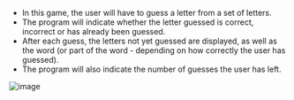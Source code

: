 - In this game, the user will have to guess a letter from a set of letters.
- The program will indicate whether the letter guessed is correct, incorrect or has already been guessed.
- After each guess, the letters not yet guessed are displayed, as well as the word (or part of the  word - depending on how correctly the user has guessed).
- The program will also indicate the number of guesses the user has left.

![image](https://user-images.githubusercontent.com/65298005/114295856-761b9800-9ada-11eb-998e-f2485ee6ef8e.png)
